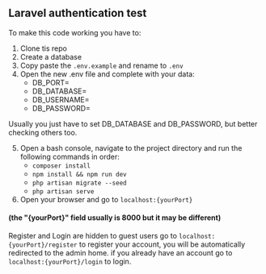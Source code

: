 ## Laravel authentication test
To make this code working you have to:
1. Clone tis repo
1. Create a database
1. Copy paste the <code>.env.example</code> and rename to <code>.env</code>
1. Open the new .env file and complete with your data:
    - DB_PORT=
    - DB_DATABASE=
    - DB_USERNAME=
    - DB_PASSWORD=
<p>Usually you just have to set DB_DATABASE and DB_PASSWORD, but better checking others too.</p>

5. Open a bash console, navigate to the project directory and run the following commands in order:
    - <code>composer install</code>
    - <code>npm install && npm run dev</code>
    - <code>php artisan migrate --seed</code>
    - <code>php artisan serve</code>
1. Open your browser and go to <code>localhost:{yourPort}</code> 
#### (the "{yourPort}" field usually is 8000 but it may be different)

Register and Login are hidden to guest users
go to <code>localhost:{yourPort}/register</code> to register your account, you will be automatically redirected to the admin home.
if you already have an account go to <code>localhost:{yourPort}/login</code> to login.
